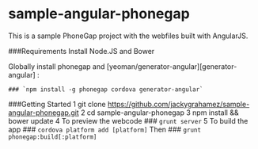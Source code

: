 sample-angular-phonegap
=======================
This is a sample PhoneGap project with the webfiles built with AngularJS. 

###Requirements
Install Node.JS and Bower

Globally install phonegap and [yeoman/generator-angular][generator-angular] :

    ### `npm install -g phonegap cordova generator-angular`



###Getting Started
1 git clone https://github.com/jackygrahamez/sample-angular-phonegap.git
2 cd sample-angular-phonegap
3 npm install && bower update
4 To preview the webcode 
     ### `grunt server`
5 To build the app 
     ### `cordova platform add [platform]`
Then
     ### `grunt phonegap:build[:platform]`
